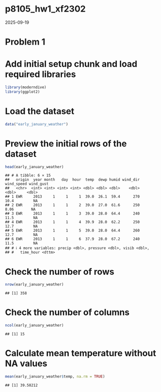 p8105_hw1_xf2302
================
2025-09-19

# Problem 1

# Add initial setup chunk and load required libraries

``` r
library(moderndive)
library(ggplot2)
```

# Load the dataset

``` r
data("early_january_weather")
```

# Preview the initial rows of the dataset

``` r
head(early_january_weather)
```

    ## # A tibble: 6 × 15
    ##   origin  year month   day  hour  temp  dewp humid wind_dir wind_speed wind_gust
    ##   <chr>  <int> <int> <int> <int> <dbl> <dbl> <dbl>    <dbl>      <dbl>     <dbl>
    ## 1 EWR     2013     1     1     1  39.0  26.1  59.4      270      10.4         NA
    ## 2 EWR     2013     1     1     2  39.0  27.0  61.6      250       8.06        NA
    ## 3 EWR     2013     1     1     3  39.0  28.0  64.4      240      11.5         NA
    ## 4 EWR     2013     1     1     4  39.9  28.0  62.2      250      12.7         NA
    ## 5 EWR     2013     1     1     5  39.0  28.0  64.4      260      12.7         NA
    ## 6 EWR     2013     1     1     6  37.9  28.0  67.2      240      11.5         NA
    ## # ℹ 4 more variables: precip <dbl>, pressure <dbl>, visib <dbl>,
    ## #   time_hour <dttm>

# Check the number of rows

``` r
nrow(early_january_weather)
```

    ## [1] 358

# Check the number of columns

``` r
ncol(early_january_weather)
```

    ## [1] 15

# Calculate mean temperature without NA values

``` r
mean(early_january_weather$temp, na.rm = TRUE)
```

    ## [1] 39.58212
